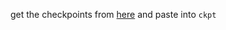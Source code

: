 get the checkpoints from [here](https://drive.google.com/file/d/1Ma6zJrECNTjo_mToZ5GKk7EF-0FS4nEC) and paste into `ckpt`